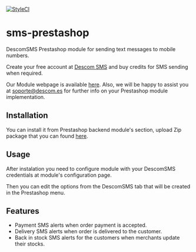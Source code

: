 [![StyleCI](https://styleci.io/repos/104207119/shield?branch=1.0)](https://styleci.io/repos/104207119)

# sms-prestashop
DescomSMS Prestashop module for sending text messages to mobile numbers.

Create your free account at [Descom SMS](https://www.descomsms.com/crear-usuario.html) and buy credits for SMS sending when required.

Our Module webpage is available [here](https://www.descomsms.com/enviar-sms/sms-prestashop.html). Also, we will be happy to assist you at soporte@descom.es for further info on your Prestashop module implementation.

## Installation

You can install it from Prestashop backend module's section, upload Zip package that you can found [here](https://www.descomsms.com/download/descom-sms-prestashop.zip).

## Usage

After instalation you need to configure module with your DescomSMS credentials at module's configuration page.

Then you can edit the options from the DescomSMS tab that will be created in the Prestashop menu.

## Features
- Payment SMS alerts when order payment is accepted.
- Delivery SMS alerts when order is delivered to the customer.
- Back in stock SMS alerts for the customers when merchants update their stocks.

